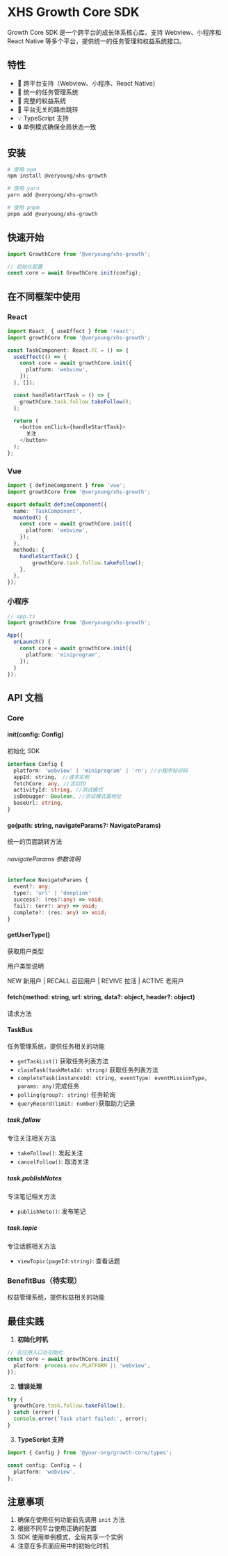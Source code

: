 # XHS Growth Core SDK

Growth Core SDK 是一个跨平台的成长体系核心库，支持 Webview、小程序和 React Native 等多个平台，提供统一的任务管理和权益系统接口。

## 特性

- 🎯 跨平台支持（Webview、小程序、React Native）
- 🔄 统一的任务管理系统
- 🎁 完整的权益系统
- 📱 平台无关的路由跳转
- 💡 TypeScript 支持
- 🔒 单例模式确保全局状态一致

## 安装

```bash
# 使用 npm
npm install @veryoung/xhs-growth

# 使用 yarn
yarn add @veryoung/xhs-growth

# 使用 pnpm
pnpm add @veryoung/xhs-growth
```

## 快速开始

```typescript
import GrowthCore from '@veryoung/xhs-growth';

// 初始化配置
const core = await GrowthCore.init(config);
```

## 在不同框架中使用

### React

```typescript
import React, { useEffect } from 'react';
import growthCore from '@veryoung/xhs-growth';

const TaskComponent: React.FC = () => {
  useEffect(() => {
    const core = await growthCore.init({
      platform: 'webview',
    });
  }, []);

  const handleStartTask = () => {
    growthCore.task.follow.takeFollow();
  };

  return (
    <button onClick={handleStartTask}>
      关注
    </button>
  );
};
```

### Vue

```typescript
import { defineComponent } from 'vue';
import growthCore from '@veryoung/xhs-growth';

export default defineComponent({
  name: 'TaskComponent',
  mounted() {
    const core = await growthCore.init({
      platform: 'webview',
    });
  },
  methods: {
    handleStartTask() {
        growthCore.task.follow.takeFollow();
    },
  },
});
```

### 小程序

```typescript
// app.ts
import growthCore from '@veryoung/xhs-growth';

App({
  onLaunch() {
    const core = await growthCore.init({
      platform: 'miniprogram',
    });
  }
});
```

## API 文档

### Core

#### init(config: Config)
初始化 SDK

```typescript
interface Config {
  platform: 'webview' | 'miniprogram' | 'rn'; //小程序标识码
  appId: string， //请求实例
  fetchCore: any, //活动ID
  activityId: string, //测试模式
  isDebugger: Boolean, //测试模式基地址
  baseUrl: string, 
}
```

#### go(path: string, navigateParams?: NavigateParams)
统一的页面跳转方法

###### navigateParams 参数说明

```typescript
interface NavigateParams {
  event?: any;
  type?: 'url' | 'deeplink'
  success?: (res?:any) => void;
  fail?: (err?: any) => void;
  complete?: (res: any) => void;
}
```

#### getUserType()
获取用户类型

用户类型说明

NEW 新用户 |
RECALL 召回用户 |
REVIVE 拉活 |
ACTIVE 老用户

#### fetch(method: string, url: string, data?: object, header?: object)
请求方法

#### TaskBus
任务管理系统，提供任务相关的功能

- `getTaskList()` 获取任务列表方法
- `claimTask(taskMetaId: string)` 获取任务列表方法
- `completeTask(instanceId: string, eventType: eventMissionType, params: any)`完成任务
- `polling(group?: string)` 任务轮询
- `queryRecord(limit: number)`获取助力记录


##### task.follow
专注关注相关方法
- `takeFollow()`: 发起关注
- `cancelFollow()`: 取消关注

##### task.publishNotes
专注笔记相关方法
- `publishNote()`: 发布笔记

##### task.topic
专注话题相关方法
- `viewTopic(pageId:string)`: 查看话题





### BenefitBus（待实现）

权益管理系统，提供权益相关的功能

## 最佳实践

1. **初始化时机**
```typescript
// 在应用入口处初始化
const core = await growthCore.init({
  platform: process.env.PLATFORM || 'webview',
});
```

2. **错误处理**
```typescript
try {
  growthCore.task.follow.takeFollow();
} catch (error) {
  console.error('Task start failed:', error);
}
```

3. **TypeScript 支持**
```typescript
import { Config } from '@your-org/growth-core/types';

const config: Config = {
  platform: 'webview',
};
```

## 注意事项

1. 确保在使用任何功能前先调用 `init` 方法
2. 根据不同平台使用正确的配置
3. SDK 使用单例模式，全局共享一个实例
4. 注意在多页面应用中的初始化时机

